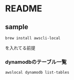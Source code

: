 # README

## sample

```
brew install awscli-local
```
を入れてる前提

### dynamodbのテーブル一覧

```
awslocal dynamodb list-tables
```
